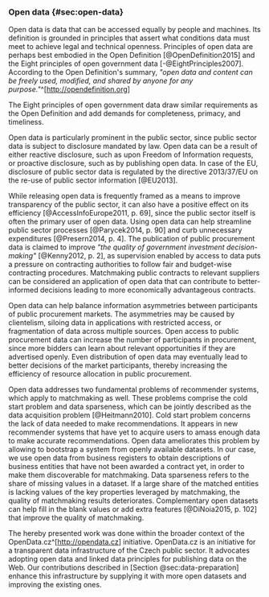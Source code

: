 ### Open data {#sec:open-data}

Open data is data that can be accessed equally by people and machines.
Its definition is grounded in principles that assert what conditions data must meet to achieve legal and technical openness.
Principles of open data are perhaps best embodied in the Open Definition [@OpenDefinition2015] and the Eight principles of open government data [-@EightPrinciples2007]. 
According to the Open Definition's summary, *"open data and content can be freely used, modified, and shared by anyone for any purpose."*^[<http://opendefinition.org>]
<!-- Legal conditions of open data are usually established via a licence or waiver, such as the Open Data Commons Public Domain Dedication and Licence (ODC PDDL).^[<https://opendatacommons.org/licenses/pddl/1.0>] -->
The Eight principles of open government data draw similar requirements as the Open Definition and add demands for completeness, primacy, and timeliness.

Open data is particularly prominent in the public sector, since public sector data is subject to disclosure mandated by law.
Open data can be a result of either reactive disclosure, such as upon Freedom of Information requests, or proactive disclosure, such as by publishing open data. 
In case of the EU, disclosure of public sector data is regulated by the directive 2013/37/EU on the re-use of public sector information [@EU2013].

While releasing open data is frequently framed as a means to improve transparency of the public sector, it can also have a positive effect on its efficiency [@AccessInfoEurope2011, p. 69], since the public sector itself is often the primary user of open data.
Using open data can help streamline public sector processes [@Parycek2014, p. 90] and curb unnecessary expenditures [@Presern2014, p. 4].
The publication of public procurement data is claimed to improve *"the quality of government investment decision-making"* [@Kenny2012, p. 2], as supervision enabled by access to data puts a pressure on contracting authorities to follow fair and budget-wise contracting procedures.
Matchmaking public contracts to relevant suppliers can be considered an application of open data that can contribute to better-informed decisions leading to more economically advantageous contracts.

Open data can help balance information asymmetries between participants of public procurement markets.
The asymmetries may be caused by clientelism, siloing data in applications with restricted access, or fragmentation of data across multiple sources.
Open access to public procurement data can increase the number of participants in procurement, since more bidders can learn about relevant opportunities if they are advertised openly. 
Even distribution of open data may eventually lead to better decisions of the market participants, thereby increasing the efficiency of resource allocation in public procurement.

Open data addresses two fundamental problems of recommender systems, which apply to matchmaking as well.
These problems comprise the cold start problem and data sparseness, which can be jointly described as the data acquisition problem [@Heitmann2010].
Cold start problem concerns the lack of data needed to make recommendations.
It appears in new recommender systems that have yet to acquire users to amass enough data to make accurate recommendations.
Open data ameliorates this problem by allowing to bootstrap a system from openly available datasets.
In our case, we use open data from business registers to obtain descriptions of business entities that have not been awarded a contract yet, in order to make them discoverable for matchmaking.
Data sparseness refers to the share of missing values in a dataset. 
If a large share of the matched entities is lacking values of the key properties leveraged by matchmaking, the quality of matchmaking results deteriorates.
Complementary open datasets can help fill in the blank values or add extra features [@DiNoia2015, p. 102] that improve the quality of matchmaking.

The hereby presented work was done within the broader context of the OpenData.cz^[<http://opendata.cz>] initiative.
OpenData.cz is an initiative for a transparent data infrastructure of the Czech public sector.
It advocates adopting open data and linked data principles for publishing data on the Web.
Our contributions described in [Section @sec:data-preparation] enhance this infrastructure by supplying it with more open datasets and improving the existing ones.
